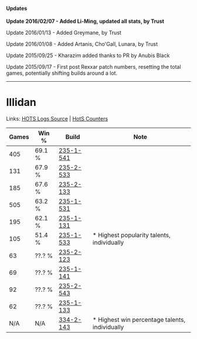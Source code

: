 #### Updates
**Update 2016/02/07 - Added Li-Ming, updated all stats, by Trust**

Update 2016/01/13 - Added Greymane, by Trust

Update 2016/01/08 - Added Artanis, Cho'Gall, Lunara, by Trust

Update 2015/09/25 - Kharazim added thanks to PR by Anubis Black

Update 2015/09/17 - First post Rexxar patch numbers, resetting the total games, potentially shifting builds around a lot.

***

# Illidan

Links: [HOTS Logs Source](https://www.hotslogs.com/Sitewide/HeroDetails?Hero=Illidan) | [HotS Counters](http://hotscounters.com/#/hero/Illidan)

Games  | Win %  | Build     | Note
-----  | -----  | -----     | ----
405    | 69.1 % | [235-1-541](http://www.heroesfire.com/hots/talent-calculator/illidan#l7Wr) | 
131    | 67.9 % | [235-2-533](http://www.heroesfire.com/hots/talent-calculator/illidan#l7mL) | 
185    | 67.6 % | [235-2-133](http://www.heroesfire.com/hots/talent-calculator/illidan#l7g5) | 
505    | 63.2 % | [235-1-531](http://www.heroesfire.com/hots/talent-calculator/illidan#l7Wh) | 
195    | 62.1 % | [235-1-131](http://www.heroesfire.com/hots/talent-calculator/illidan#l7QR) | 
105    | 51.4 % | [235-1-533](http://www.heroesfire.com/hots/talent-calculator/illidan#l7Wj) | * Highest popularity talents, individually
63     | ??.? % | [235-2-123](http://www.heroesfire.com/hots/talent-calculator/illidan#l7fx) | 
69     | ??.? % | [235-1-141](http://www.heroesfire.com/hots/talent-calculator/illidan#l7Qb) | 
92     | ??.? % | [235-2-543](http://www.heroesfire.com/hots/talent-calculator/illidan#l7mV) | 
62     | ??.? % | [235-1-133](http://www.heroesfire.com/hots/talent-calculator/illidan#l7QT) | 
N/A    | N/A    | [334-2-143](http://www.heroesfire.com/hots/talent-calculator/illidan#ovM_) | * Highest win percentage talents, individually
